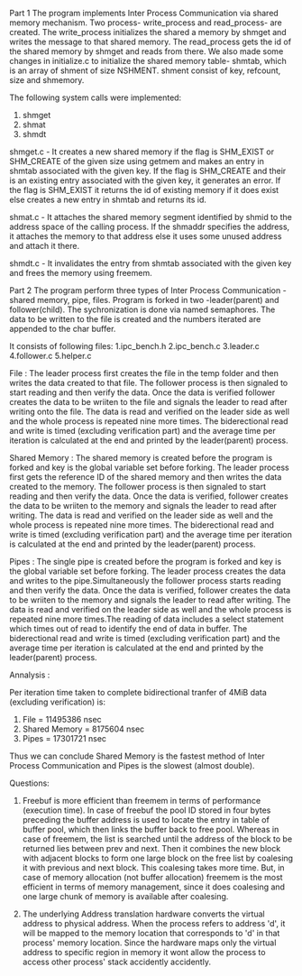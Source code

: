 Part 1
The program implements Inter Process Communication via shared memory mechanism. Two process- write_process and read_process- are created. The write_process initializes the shared a memory by shmget and writes the message to that shared memory. The read_process gets the id of the shared memory by shmget and reads from there. We also made some changes in initialize.c to initialize the shared memory table- shmtab, which is an array of shment of size NSHMENT. shment consist of key, refcount, size and shmemory.

The following system calls were implemented:
1. shmget
2. shmat
3. shmdt

shmget.c - 
It creates a new shared memory if the flag is SHM_EXIST or SHM_CREATE of the given size using getmem and makes an entry in shmtab associated with the given key. If the flag is SHM_CREATE and their is an existing entry associated with the given key, it generates an error. If the flag is SHM_EXIST it returns the id of existing memory if it does exist else creates a new entry in shmtab and returns its id.

shmat.c - 
It attaches the shared memory segment identified by shmid to the address space of the calling process. If the shmaddr specifies the address, it attaches the memory to that address else it uses some unused address and attach it there.

shmdt.c - 
It invalidates the entry from shmtab associated with the given key and frees the memory using freemem.


Part 2
The program perform three types of Inter Process Communication - shared memory, pipe, files. Program is forked in two -leader(parent) and follower(child). The sychronization is done via named semaphores. The data to be written to the file is created and the numbers iterated are appended to the char buffer.

It consists of following files:
1.ipc_bench.h
2.ipc_bench.c
3.leader.c
4.follower.c
5.helper.c


File :
The leader process first creates the file in the temp folder and then writes the data created to that file. The follower process is then signaled to start reading and then verify the data. Once the data is verified follower creates the data to be wriiten to the file and signals the leader to read after writing onto the file. The data is read and verified on the leader side as well and the whole process is repeated nine more times. The biderectional read and write is timed (excluding verification part) and the average time per iteration is calculated at the end and printed by the leader(parent) process.

Shared Memory :
The shared memory is created before the program is forked and key is the global variable set before forking. The leader process first gets the reference ID of the shared memory and then writes the data created to the memory. The follower process is then signaled to start reading and then verify the data. Once the data is verified, follower creates the data to be wriiten to the memory and signals the leader to read after writing. The data is read and verified on the leader side as well and the whole process is repeated nine more times. The biderectional read and write is timed (excluding verification part) and the average time per iteration is calculated at the end and printed by the leader(parent) process.

Pipes :
The single pipe is created before the program is forked and key is the global variable set before forking. The leader process creates the data and writes to the pipe.Simultaneously the follower process starts reading and then verify the data. Once the data is verified, follower creates the data to be wriiten to the memory and signals the leader to read after writing. The data is read and verified on the leader side as well and the whole process is repeated nine more times.The reading of data includes a select statement which times out of read to identify the end of data in buffer. The biderectional read and write is timed (excluding verification part) and the average time per iteration is calculated at the end and printed by the leader(parent) process.

Annalysis :

Per iteration time taken to complete bidirectional tranfer of 4MiB data (excluding verification) is:
1. File = 11495386 nsec
2. Shared Memory = 8175604 nsec
3. Pipes = 17301721 nsec

Thus we can conclude Shared Memory is the fastest method of Inter Process Communication and Pipes is the slowest (almost double).

Questions:

1. Freebuf is more efficient than freemem in terms of performance (execution time). In case of freebuf the pool ID stored in four bytes preceding the buffer address is used to locate the entry in table of buffer pool, which then links the buffer back to free pool. Whereas in case of freemem, the list is searched until the address of the block to be returned lies between prev and next. Then it combines the new block with adjacent blocks to form one large block on the free list by coalesing it with previous and next block. This coalesing takes more time. But, in case of memory allocation (not buffer allocation) freemem is the most efficient in terms of memory management, since it does coalesing and one large chunk of memory is available after coalesing.

2. The underlying Address translation hardware converts the virtual address to physical address. When the process refers to address 'd', it will be mapped to the memory location that corresponds to 'd' in that process' memory location. Since the hardware maps only the virtual address to specific region in memory it wont allow the process to access other process' stack accidently accidently. 
